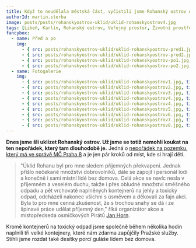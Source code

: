 ```yaml
---
title: Když to neudělala městská část, vyčistili jsme Rohanský ostrov od nepořádku sami
authorId: martin.sterba
image: posts/posts/rohanskyostrov-uklid/uklid-rohanskyostrov4.jpg
tags: [Libeň, Karlín, Rohanský ostrov, Veřejný prostor, Životní prostředí]
fancybox:
  - name: Před a po
    img:
      - { src: posts/rohanskyostrov-uklid/uklid-rohanskyostrov-pred1.jpg, title: Takto to na ostrově vypadalo před úklidem }
      - { src: posts/rohanskyostrov-uklid/uklid-rohanskyostrov-pred2.jpg, title: Takto to na ostrově vypadalo před úklidem }
      - { src: posts/rohanskyostrov-uklid/uklid-rohanskyostrov-po1.jpg, title: Takto to na ostrově vypadalo po úklidu }
      - { src: posts/rohanskyostrov-uklid/uklid-rohanskyostrov-po2.jpg, title: Takto to na ostrově vypadalo po úklidu }
  - name: Fotogalerie
    img:
      - { src: posts/rohanskyostrov-uklid/uklid-rohanskyostrov1.jpg, title: Úklid Rohanského ostrova }
      - { src: posts/rohanskyostrov-uklid/uklid-rohanskyostrov2.jpg, title: Úklid Rohanského ostrova }
      - { src: posts/rohanskyostrov-uklid/uklid-rohanskyostrov3.jpg, title: Úklid Rohanského ostrova }
      - { src: posts/rohanskyostrov-uklid/uklid-rohanskyostrov4.jpg, title: Úklid Rohanského ostrova }
      - { src: posts/rohanskyostrov-uklid/uklid-rohanskyostrov4.jpg, title: Úklid Rohanského ostrova }
      - { src: posts/rohanskyostrov-uklid/uklid-rohanskyostrov5.jpg, title: Úklid Rohanského ostrova }
      - { src: posts/rohanskyostrov-uklid/uklid-rohanskyostrov6.jpg, title: Úklid Rohanského ostrova }
      - { src: posts/rohanskyostrov-uklid/uklid-rohanskyostrov7.jpg, title: Úklid Rohanského ostrova }   
      - { src: posts/rohanskyostrov-uklid/uklid-rohanskyostrov8.jpg, title: Úklid Rohanského ostrova }   
---
```


**Dnes jsme šli uklízet Rohanský ostrov. Už jsme se totiž nemohli koukat na ten nepořádek, který tam dlouhodobě je.** Jedná o [nepořádek na pozemku, který má ve správě MČ Praha 8](https://nahlizenidokn.cuzk.cz/ZobrazObjekt.aspx?encrypted=Zkh25p71QcBb5fGGSwazS8RQ8NlgvJZS1xrlS5VOZOYpx11n4ihhQnxc82wil7simKzl38Ej4m9shNj-IiJyxEKwZV5JQUsHzydlNnuqEfsr0PLKGsdwDD9_lpgBpGAQRWS7yOqs7TyQ6Jxc0v4Ci4skpS7kNgvpUFXy83mczNfnCs-r0WBqzkj-maC8UK5j) a je jen pár kroků od míst, kde si hrají děti. 

>"Úklid Rohanu byl pro mne sledem příjemných překvapení. Jednak přišlo nečekané množství dobrovolníků, dále se zapojil i personál lodi a konečně i sami místní lidé bez domova. Celá akce se navíc nesla v příjemném a veselém duchu, takže i přes obludné množství směšného odpadu a pět vrchovatě naplněných kontejnerů na jehly a toxický odpad, odcházeli nakonec všichni s úsměvem a děkovali za fajn akci. Byla to pro mne cenná zkušenost, že s trochou snahy se dá i ze špinavé práce udělat příjemný den," říká organizátor akce a místopředseda osmičkových Pirátů [Jan Horn](https://praha8.pirati.cz/lide/jan-horn.html).

Kromě kontejnerů na toxický odpad jsme společně během několika hodin naplnili tři velké kontejnery, které nám zdarma zapůjčily Pražské služby. Stihli jsme rozdat také desítky porcí guláše lidem bez domova.

